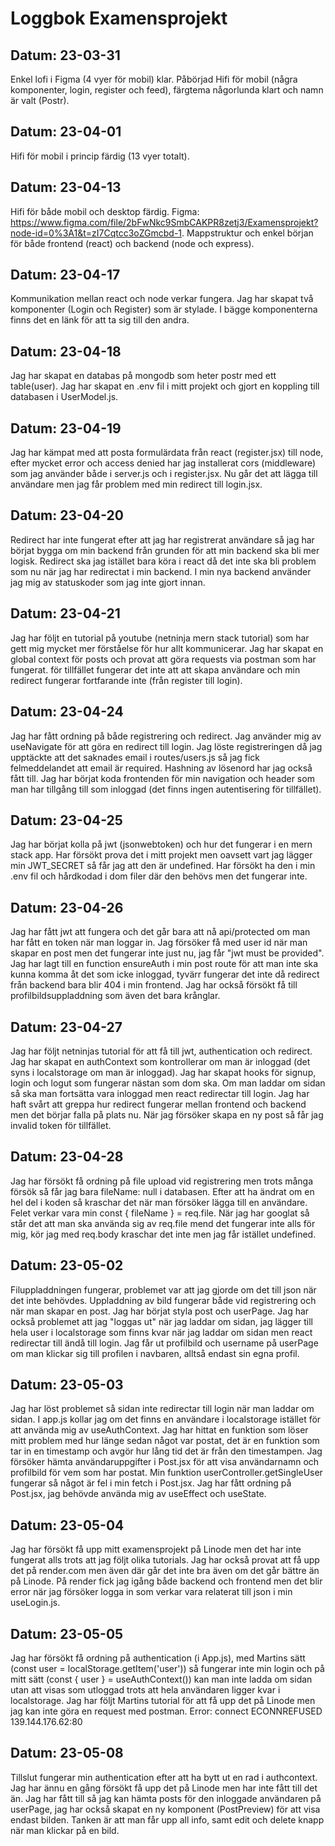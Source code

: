 # Loggbok Examensprojekt
## Datum: 23-03-31
Enkel lofi i Figma (4 vyer för mobil) klar. Påbörjad Hifi för mobil (några komponenter, login, register och feed), färgtema någorlunda klart och namn är valt (Postr).
## Datum: 23-04-01
Hifi för mobil i princip färdig (13 vyer totalt).
## Datum: 23-04-13
Hifi för både mobil och desktop färdig. Figma: https://www.figma.com/file/2bFwNkc9SmbCAKPR8zetj3/Examensprojekt?node-id=0%3A1&t=zI7Cqtcc3oZGmcbd-1.
Mappstruktur och enkel början för både frontend (react) och backend (node och express).
## Datum: 23-04-17
Kommunikation mellan react och node verkar fungera. Jag har skapat två komponenter (Login och Register) som är stylade. I bägge komponenterna finns det en länk för att ta sig till den andra.
## Datum: 23-04-18
Jag har skapat en databas på mongodb som heter postr med ett table(user). Jag har skapat en .env fil i mitt projekt och gjort en koppling till databasen i UserModel.js.
## Datum: 23-04-19
Jag har kämpat med att posta formulärdata från react (register.jsx) till node, efter mycket error och access denied har jag installerat cors (middleware) som jag använder både i server.js och i register.jsx. Nu går det att lägga till användare men jag får problem med min redirect till login.jsx.
## Datum: 23-04-20
Redirect har inte fungerat efter att jag har registrerat användare så jag har börjat bygga om min backend från grunden för att min backend ska bli mer logisk. Redirect ska jag istället bara köra i react då det inte ska bli problem som nu när jag har redirectat i min backend. I min nya backend använder jag mig av statuskoder som jag inte gjort innan.
## Datum: 23-04-21
Jag har följt en tutorial på youtube (netninja mern stack tutorial) som har gett mig mycket mer förståelse för hur allt kommunicerar. Jag har skapat en global context för posts och provat att göra requests via postman som har fungerat. för tillfället fungerar det inte att att skapa användare och min redirect fungerar fortfarande inte (från register till login).
## Datum: 23-04-24
Jag har fått ordning på både registrering och redirect. Jag använder mig av useNavigate för att göra en redirect till login. Jag löste registreringen då jag upptäckte att det saknades email i routes/users.js så jag fick felmeddelandet att email är required. Hashning av lösenord har jag också fått till. Jag har börjat koda frontenden för min navigation och header som man har tillgång till som inloggad (det finns ingen autentisering för tillfället).
## Datum: 23-04-25
Jag har börjat kolla på jwt (jsonwebtoken) och hur det fungerar i en mern stack app. Har försökt prova det i mitt projekt men oavsett vart jag lägger min JWT_SECRET så får jag att den är undefined. Har försökt ha den i min .env fil och hårdkodad i dom filer där den behövs men det fungerar inte.
## Datum: 23-04-26
Jag har fått jwt att fungera och det går bara att nå api/protected om man har fått en token när man loggar in. Jag försöker få med user id när man skapar en post men det fungerar inte just nu, jag får "jwt must be provided". Jag har lagt till en function ensureAuth i min post route för att man inte ska kunna komma åt det som icke inloggad, tyvärr fungerar det inte då redirect från backend bara blir 404 i min frontend. Jag har också försökt få till profilbildsuppladdning som även det bara krånglar.
## Datum: 23-04-27
Jag har följt netninjas tutorial för att få till jwt, authentication och redirect. Jag har skapat en authContext som kontrollerar om man är inloggad (det syns i localstorage om man är inloggad). Jag har skapat hooks för signup, login och logut som fungerar nästan som dom ska. Om man laddar om sidan så ska man fortsätta vara inloggad men react redirectar till login. Jag har haft svårt att greppa hur redirect fungerar mellan frontend och backend men det börjar falla på plats nu. När jag försöker skapa en ny post så får jag invalid token för tillfället.
## Datum: 23-04-28
Jag har försökt få ordning på file upload vid registrering men trots många försök så får jag bara fileName: null i databasen. Efter att ha ändrat om en hel del i koden så kraschar det när man försöker lägga till en användare. Felet verkar vara min const { fileName } = req.file. När jag har googlat så står det att man ska använda sig av req.file mend det fungerar inte alls för mig, kör jag med req.body kraschar det inte men jag får istället undefined. 
## Datum: 23-05-02
Filuppladdningen fungerar, problemet var att jag gjorde om det till json när det inte behövdes. Uppladdning av bild fungerar både vid registrering och när man skapar en post. Jag har börjat styla post och userPage. Jag har också problemet att jag "loggas ut" när jag laddar om sidan, jag lägger till hela user i localstorage som finns kvar när jag laddar om sidan men react redirectar till ändå till login. Jag får ut profilbild och username på userPage om man klickar sig till profilen i navbaren, alltså endast sin egna profil.
## Datum: 23-05-03
Jag har löst problemet så sidan inte redirectar till login när man laddar om sidan. I app.js kollar jag om det finns en användare i localstorage istället för att använda mig av useAuthContext. Jag har hittat en funktion som löser mitt problem med hur länge sedan något var postat, det är en funktion som tar in en timestamp och avgör hur lång tid det är från den timestampen. Jag försöker hämta användaruppgifter i Post.jsx för att visa användarnamn och profilbild för vem som har postat. Min funktion userController.getSingleUser fungerar så något är fel i min fetch i Post.jsx. Jag har fått ordning på Post.jsx, jag behövde använda mig av useEffect och useState.
## Datum: 23-05-04
Jag har försökt få upp mitt examensprojekt på Linode men det har inte fungerat alls trots att jag följt olika tutorials. Jag har också provat att få upp det på render.com men även där går det inte bra även om det går bättre än på Linode. På render fick jag igång både backend och frontend men det blir error när jag försöker logga in som verkar vara relaterat till json i min useLogin.js.
## Datum: 23-05-05
Jag har försökt få ordning på authentication (i App.js), med Martins sätt (const user = localStorage.getItem('user')) så fungerar inte min login och på mitt sätt (const { user } = useAuthContext()) kan man inte ladda om sidan utan att visas som utloggad trots att hela användaren ligger kvar i localstorage. Jag har följt Martins tutorial för att få upp det på Linode men jag kan inte göra en request med postman. Error: connect ECONNREFUSED 139.144.176.62:80
## Datum: 23-05-08
Tillslut fungerar min authentication efter att ha bytt ut en rad i authcontext. Jag har ännu en gång försökt få upp det på Linode men har inte fått till det än. Jag har fått till så jag kan hämta posts för den inloggade användaren på userPage, jag har också skapat en ny komponent (PostPreview) för att visa endast bilden. Tanken är att man får upp all info, samt edit och delete knapp när man klickar på en bild.